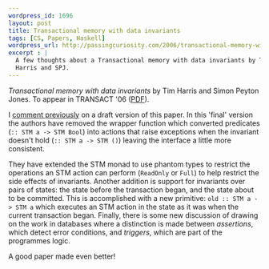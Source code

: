 ```yaml
--- 
wordpress_id: 1696
layout: post
title: Transactional memory with data invariants
tags: [CS, Papers, Haskell]
wordpress_url: http://passingcuriosity.com/2006/transactional-memory-with-data-invariants/
excerpt : |
  A few thoughts about a Transactional memory with data invariants by Tim
  Harris and SPJ.
---
```


*Transactional memory with data invariants* by Tim Harris and Simon Peyton
Jones. To appear in TRANSACT '06 ([PDF][pdf]).

[pdf]: http://research.microsoft.com/~tharris/papers/2006-transact.pdf

I [comment previously](/2006/transactional-memory-with-data-invariants-draft/)
on a draft version of this paper. In this 'final' version the authors have
removed the wrapper function which converted predicates (`:: STM a -> STM
Bool`) into actions that raise exceptions when the invariant doesn't hold (`::
STM a -> STM ()`) leaving the interface a little more consistent.

They have extended the STM monad to use phantom types to restrict the
operations an STM action can perform (`ReadOnly` or `Full`) to help restrict
the side effects of invariants. Another addition is support for invariants
over pairs of states: the state before the transaction began, and the state
about to be committed. This is accomplished with a new primitive: `old :: STM
a -> STM a` which executes an STM action in the state as it was when the
current transaction began. Finally, there is some new discussion of drawing on
the work in databases where a distinction is made between *assertions*, which
detect error conditions, and *triggers*, which are part of the programmes
logic.

A good paper made even better!